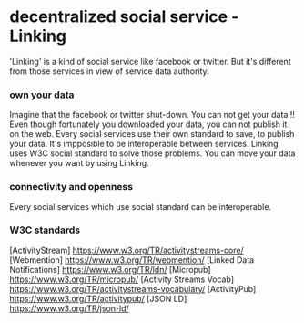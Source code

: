 # decentralized social service - Linking
'Linking' is a kind of social service like facebook or twitter. 
But it's different from those services in view of service data authority.

### own your data 
Imagine that the facebook or twitter shut-down. You can not get your data !!
Even though fortunately you downloaded your data, you can not publish it on the web. 
Every social services use their own standard to save, to publish your data. It's impposible to be interoperable between services.
Linking uses W3C social standard to solve those problems. 
You can move your data whenever you want by using Linking. 

### connectivity and openness
Every social services which use social standard can be interoperable. 

### W3C standards
[ActivityStream] https://www.w3.org/TR/activitystreams-core/
[Webmention] https://www.w3.org/TR/webmention/
[Linked Data Notifications] https://www.w3.org/TR/ldn/
[Micropub] https://www.w3.org/TR/micropub/
[Activity Streams Vocab] https://www.w3.org/TR/activitystreams-vocabulary/
[ActivityPub] https://www.w3.org/TR/activitypub/
[JSON LD] https://www.w3.org/TR/json-ld/
